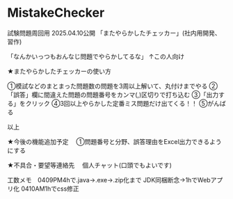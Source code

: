 # MistakeChecker
試験問題周回用
2025.04.10公開 「またやらかしたチェッカー」(社内用開発、習作)


「なんかいっつもおんなじ問題でやらかしてるな」
↑この人向け


★またやらかしたチェッカーの使い方

①模試などのまとまった問題数の問題を3周以上解いて、丸付けまでやる
②「誤答」欄に間違えた問題の問題番号をカンマ(,)区切りで打ち込む
③「出力する」をクリック
④3回以上やらかした定番ミス問題だけ出てくる！！
⑤がんばる

以上


★今後の機能追加予定
　①問題番号と分野、誤答理由をExcel出力できるようにする

★不具合・要望等連絡先
　個人チャット(口頭でもよいです)


 工数メモ　0409PM4hで.java→.exe→.zip化まで JDK同梱断念→1hでWebアプリ化 0410AM1hでcss修正
